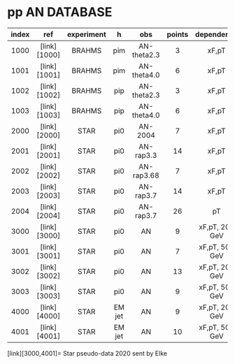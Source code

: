 # pp AN DATABASE

| index | ref          | experiment | h     | obs              | points | dependence |
| :--:  | :--:         | :--:       | :--:  | :--:             | :--:   | :--:       |
| 1000  | [link][1000] | BRAHMS     |  pim  | AN-theta2.3      | 3      | xF,pT      |
| 1001  | [link][1001] | BRAHMS     |  pim  | AN-theta4.0      | 6      | xF,pT      |
| 1002  | [link][1002] | BRAHMS     |  pip  | AN-theta2.3      | 3      | xF,pT      |
| 1003  | [link][1003] | BRAHMS     |  pip  | AN-theta4.0      | 6      | xF,pT      |
| 2000  | [link][2000] | STAR       |  pi0  | AN-2004          | 7      | xF,pT      |
| 2001  | [link][2001] | STAR       |  pi0  | AN-rap3.3        | 14     | xF,pT      |
| 2002  | [link][2002] | STAR       |  pi0  | AN-rap3.68       | 7      | xF,pT      |
| 2003  | [link][2003] | STAR       |  pi0  | AN-rap3.7        | 14     | xF,pT      |
| 2004  | [link][2004] | STAR       |  pi0  | AN-rap3.7        | 26     | pT         |
| 3000  | [link][3000] | STAR       |  pi0  | AN               | 9      | xF,pT, 200 GeV    |
| 3001  | [link][3001] | STAR       |  pi0  | AN               | 7      | xF,pT, 500 GeV    |
| 3002  | [link][3002] | STAR       |  pi0  | AN               | 13     | xF,pT, 200 GeV    |
| 3003  | [link][3003] | STAR       |  pi0  | AN               | 9      | xF,pT, 500 GeV    |
| 4000  | [link][4000] | STAR       |  EM jet  | AN            | 9      | xF,pT, 200 GeV    |
| 4001  | [link][4001] | STAR       |  EM jet  | AN            | 10     | xF,pT, 500 GeV    |





[link][3000,4001]= Star pseudo-data 2020 sent by Elke




